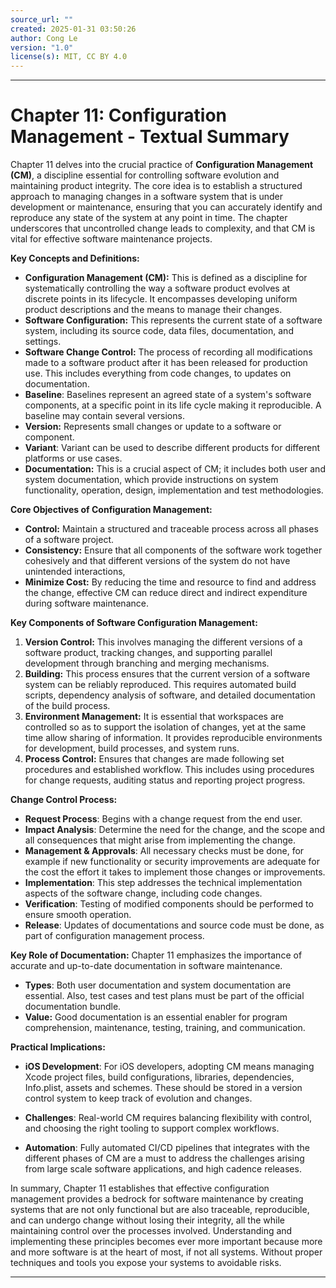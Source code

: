 ```yaml
---
source_url: ""
created: 2025-01-31 03:50:26
author: Cong Le
version: "1.0"
license(s): MIT, CC BY 4.0
---
```


----



# Chapter 11: Configuration Management - Textual Summary


Chapter 11 delves into the crucial practice of **Configuration Management (CM)**, a discipline essential for controlling software evolution and maintaining product integrity. The core idea is to establish a structured approach to managing changes in a software system that is under development or maintenance, ensuring that you can accurately identify and reproduce any state of the system at any point in time. The chapter underscores that uncontrolled change leads to complexity, and that CM is vital for effective software maintenance projects.

**Key Concepts and Definitions:**

*   **Configuration Management (CM):** This is defined as a discipline for systematically controlling the way a software product evolves at discrete points in its lifecycle. It encompasses developing uniform product descriptions and the means to manage their changes.
*   **Software Configuration:** This represents the current state of a software system, including its source code, data files, documentation, and settings.
*   **Software Change Control:** The process of recording all modifications made to a software product after it has been released for production use. This includes everything from code changes, to updates on documentation.
*  **Baseline**: Baselines represent an agreed state of a system's software components, at a specific point in its life cycle making it reproducible. A baseline may contain several versions.
 *   **Version:** Represents small changes or update to a software or component.
*   **Variant**: Variant can be used to describe different products for different platforms or use cases.
*   **Documentation:** This is a crucial aspect of CM; it includes both user and system documentation, which provide instructions on system functionality, operation, design, implementation and test methodologies.

**Core Objectives of Configuration Management:**

*   **Control:** Maintain a structured and traceable process across all phases of a software project.
*   **Consistency:** Ensure that all components of the software work together cohesively and that different versions of the system do not have unintended interactions,
*   **Minimize Cost:** By reducing the time and resource to find and address the change, effective CM can reduce direct and indirect expenditure during software maintenance.

**Key Components of Software Configuration Management:**

1.  **Version Control:** This involves managing the different versions of a software product, tracking changes, and supporting parallel development through branching and merging mechanisms.
2.  **Building:** This process ensures that the current version of a software system can be reliably reproduced. This requires automated build scripts, dependency analysis of software, and detailed documentation of the build process.
3.  **Environment Management:** It is essential that workspaces are controlled so as to support the isolation of changes, yet at the same time allow sharing of information. It provides reproducible environments for development, build processes, and system runs.
4.  **Process Control:** Ensures that changes are made following set procedures and established workflow. This includes using procedures for change requests, auditing status and reporting project progress.

**Change Control Process:**
*  **Request Process**: Begins with a change request from the end user.
*  **Impact Analysis**:  Determine the need for the change, and the scope and all consequences that might arise from implementing the change.
*  **Management & Approvals**: All necessary checks must be done, for example if new functionality or security improvements are adequate for the cost the effort it takes to implement those changes or improvements.
*  **Implementation**: This step addresses the technical implementation aspects of the software change, including code changes.
*   **Verification**: Testing of modified components should be performed to ensure smooth operation.
*   **Release**: Updates of documentations and source code must be done, as part of configuration management process.

**Key Role of Documentation:**
Chapter 11 emphasizes the importance of accurate and up-to-date documentation in software maintenance.
*  **Types**: Both user documentation and system documentation are essential. Also, test cases and test plans must be part of the official documentation bundle.
*  **Value:** Good documentation is an essential enabler for program comprehension, maintenance, testing, training, and communication.

**Practical Implications:**

*   **iOS Development**: For iOS developers, adopting CM means managing Xcode project files, build configurations, libraries, dependencies, Info.plist, assets and schemes. These should be stored in a version control system to keep track of evolution and changes.

*   **Challenges**: Real-world CM requires balancing flexibility with control, and choosing the right tooling to support complex workflows.
*   **Automation**: Fully automated CI/CD pipelines that integrates with the different phases of CM are a must to address the challenges arising from large scale software applications, and high cadence releases.

In summary, Chapter 11 establishes that effective configuration management provides a bedrock for software maintenance by creating systems that are not only functional but are also traceable, reproducible, and can undergo change without losing their integrity, all the while maintaining control over the processes involved. Understanding and implementing these principles becomes ever more important because more and more software is at the heart of most, if not all systems. Without proper techniques and tools you expose your systems to avoidable risks.



----
